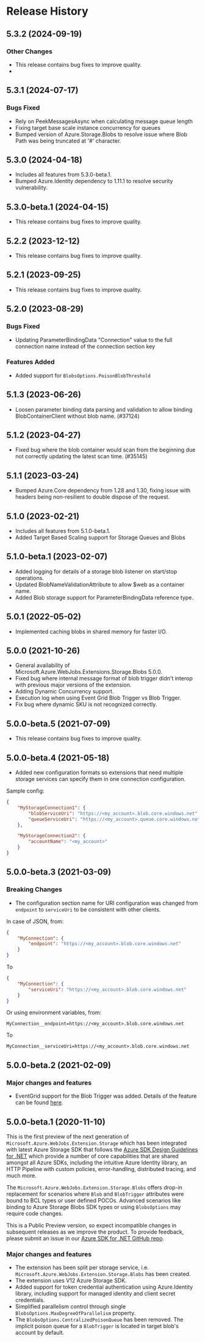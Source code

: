 # Release History

## 5.3.2 (2024-09-19)

### Other Changes
- This release contains bug fixes to improve quality.
- 
## 5.3.1 (2024-07-17)

### Bugs Fixed
- Rely on PeekMessagesAsync when calculating message queue length
- Fixing target base scale instance concurrency for queues
- Bumped version of Azure.Storage.Blobs to resolve issue where Blob Path was being truncated at '#' character.

## 5.3.0 (2024-04-18)
- Includes all features from 5.3.0-beta.1.
- Bumped Azure.Identity dependency to 1.11.1 to resolve security vulnerability.

## 5.3.0-beta.1 (2024-04-15)
- This release contains bug fixes to improve quality.

## 5.2.2 (2023-12-12)
- This release contains bug fixes to improve quality.

## 5.2.1 (2023-09-25)
- This release contains bug fixes to improve quality.

## 5.2.0 (2023-08-29)

### Bugs Fixed
- Updating ParameterBindingData  "Connection" value to the full connection name instead of the connection section key

### Features Added
- Added support for `BlobsOptions.PoisonBlobThreshold`

## 5.1.3 (2023-06-26)
- Loosen parameter binding data parsing and validation to allow binding BlobContainerClient without blob name. (#37124)

## 5.1.2 (2023-04-27)
- Fixed bug where the blob container would scan from the beginning due not correctly updating the latest scan time. (#35145)

## 5.1.1 (2023-03-24)
- Bumped Azure.Core dependency from 1.28 and 1.30, fixing issue with headers being non-resilient to double dispose of the request.

## 5.1.0 (2023-02-21)
- Includes all features from 5.1.0-beta.1.
- Added Target Based Scaling support for Storage Queues and Blobs

## 5.1.0-beta.1 (2023-02-07)
- Added logging for details of a storage blob listener on start/stop operations.
- Updated BlobNameValidationAttribute to allow $web as a container name.
- Added Blob storage support for ParameterBindingData reference type.

## 5.0.1 (2022-05-02)
- Implemented caching blobs in shared memory for faster I/O.

## 5.0.0 (2021-10-26)
- General availability of Microsoft.Azure.WebJobs.Extensions.Storage.Blobs 5.0.0.
- Fixed bug where internal message format of blob trigger didn't interop with previous major versions of the extension.
- Adding Dynamic Concurrency support.
- Execution log when using Event Grid Blob Trigger vs Blob Trigger.
- Fix bug where dynamic SKU is not recognized correctly.

## 5.0.0-beta.5 (2021-07-09)
- This release contains bug fixes to improve quality.

## 5.0.0-beta.4 (2021-05-18)
- Added new configuration formats so extensions that need multiple storage services can specify them in one connection configuration.

Sample config:
```json
{
    "MyStorageConnection1": {
        "blobServiceUri": "https://<my_account>.blob.core.windows.net",
        "queueServiceUri": "https://<my_account>.queue.core.windows.net"
    },

    "MyStorageConnection2": {
        "accountName": "<my_account>"
    }
}
```

## 5.0.0-beta.3 (2021-03-09)

### Breaking Changes

- The configuration section name for URI configuration was changed from `endpoint` to `serviceUri` to be consistent with other clients.

In case of JSON, from:
```json
{
    "MyConnection": {
        "endpoint": "https://<my_account>.blob.core.windows.net"
    }
}
```

To
```json
{
    "MyConnection": {
        "serviceUri": "https://<my_account>.blob.core.windows.net"
    }
}
```

Or using environment variables, from:
```
MyConnection__endpoint=https://<my_account>.blob.core.windows.net
```
To
```
MyConnection__serviceUri=https://<my_account>.blob.core.windows.net
```

## 5.0.0-beta.2 (2021-02-09)

### Major changes and features
- EventGrid support for the Blob Trigger was added. Details of the feature can be found [here](https://github.com/Azure/azure-sdk-for-net/pull/17137#issue-525036753).

## 5.0.0-beta.1 (2020-11-10)

This is the first preview of the next generation of `Microsoft.Azure.WebJobs.Extension.Storage` which has been integrated with latest Azure Storage SDK that follows the [Azure SDK Design Guidelines for .NET](https://azure.github.io/azure-sdk/dotnet_introduction.html) which provide a number of core capabilities that are shared amongst all Azure SDKs, including the intuitive Azure Identity library, an HTTP Pipeline with custom policies, error-handling, distributed tracing, and much more.

The `Microsoft.Azure.WebJobs.Extension.Storage.Blobs` offers drop-in replacement for scenarios where `Blob` and `BlobTrigger` attributes were bound to BCL types or user defined POCOs. Advanced scenarios like binding to Azure Storage Blobs SDK types or using `BlobsOptions` may require code changes.

This is a Public Preview version, so expect incompatible changes in subsequent releases as we improve the product. To provide feedback, please submit an issue in our [Azure SDK for .NET GitHub repo](https://github.com/Azure/azure-sdk-for-net/issues).

### Major changes and features 
- The extension has been split per storage service, i.e. `Microsoft.Azure.WebJobs.Extension.Storage.Blobs` has been created.
- The extension uses V12 Azure Storage SDK.
- Added support for token credential authentication using Azure.Identity library, including support for managed identity and client secret credentials.
- Simplified parallelism control through single `BlobsOptions.MaxDegreeOfParallelism` property.
- The `BlobsOptions.CentralizedPoisonQueue` has been removed. The implicit poison queue for a `BlobTrigger` is located in target blob's account by default.
